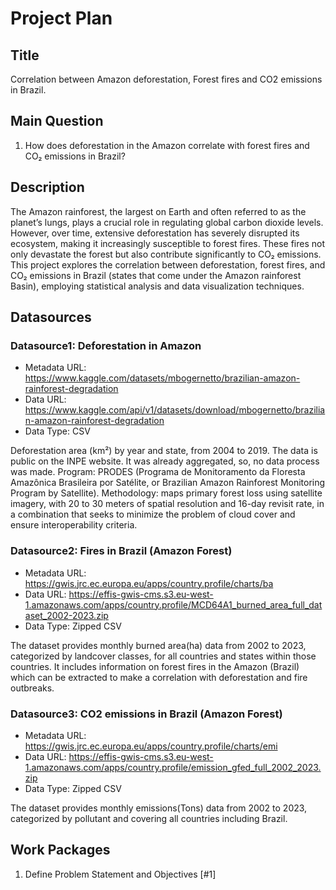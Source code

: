 # Project Plan

## Title
<!-- Give your project a short title. -->
Correlation between Amazon deforestation, Forest fires and CO2 emissions in Brazil.

## Main Question

<!-- Think about one main question you want to answer based on the data. -->
1. How does deforestation in the Amazon correlate with forest fires and CO₂ emissions in Brazil?

## Description

<!-- Describe your data science project in max. 200 words. Consider writing about why and how you attempt it. -->
The Amazon rainforest, the largest on Earth and often referred to as the planet’s lungs, plays a crucial role in regulating global carbon dioxide levels. However, over time, extensive deforestation has severely disrupted its ecosystem, making it increasingly susceptible to forest fires. These fires not only devastate the forest but also contribute significantly to CO₂ emissions. This project explores the correlation between deforestation, forest fires, and CO₂ emissions in Brazil (states that come under the Amazon rainforest Basin), employing statistical analysis and data visualization techniques. 

## Datasources

<!-- Describe each datasources you plan to use in a section. Use the prefic "DatasourceX" where X is the id of the datasource. -->

### Datasource1: Deforestation in Amazon
* Metadata URL: https://www.kaggle.com/datasets/mbogernetto/brazilian-amazon-rainforest-degradation
* Data URL: https://www.kaggle.com/api/v1/datasets/download/mbogernetto/brazilian-amazon-rainforest-degradation
* Data Type: CSV

Deforestation area (km²) by year and state, from 2004 to 2019. The data is public on the INPE website. It was already aggregated, so, no data process was made. Program: PRODES (Programa de Monitoramento da Floresta Amazônica Brasileira por Satélite, or Brazilian Amazon Rainforest Monitoring Program by Satellite). Methodology: maps primary forest loss using satellite imagery, with 20 to 30 meters of spatial resolution and 16-day revisit rate, in a combination that seeks to minimize the problem of cloud cover and ensure interoperability criteria.

### Datasource2: Fires in Brazil (Amazon Forest)
* Metadata URL: https://gwis.jrc.ec.europa.eu/apps/country.profile/charts/ba
* Data URL: https://effis-gwis-cms.s3.eu-west-1.amazonaws.com/apps/country.profile/MCD64A1_burned_area_full_dataset_2002-2023.zip
* Data Type: Zipped CSV

The dataset provides monthly burned area(ha) data from 2002 to 2023, categorized by landcover classes, for all countries and states within those countries. It includes information on forest fires in the Amazon (Brazil) which can be extracted to make a correlation with deforestation and fire outbreaks.

### Datasource3: CO2 emissions in Brazil (Amazon Forest)
* Metadata URL: https://gwis.jrc.ec.europa.eu/apps/country.profile/charts/emi
* Data URL: https://effis-gwis-cms.s3.eu-west-1.amazonaws.com/apps/country.profile/emission_gfed_full_2002_2023.zip
* Data Type: Zipped CSV

The dataset provides monthly emissions(Tons) data from 2002 to 2023, categorized by pollutant and covering all countries including Brazil.

## Work Packages

<!-- List of work packages ordered sequentially, each pointing to an issue with more details. -->

1. Define Problem Statement and Objectives [#1]

